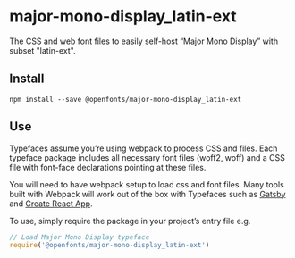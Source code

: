 
# major-mono-display_latin-ext

The CSS and web font files to easily self-host “Major Mono Display” with subset "latin-ext".

## Install

`npm install --save @openfonts/major-mono-display_latin-ext`

## Use

Typefaces assume you’re using webpack to process CSS and files. Each typeface
package includes all necessary font files (woff2, woff) and a CSS file with
font-face declarations pointing at these files.

You will need to have webpack setup to load css and font files. Many tools built
with Webpack will work out of the box with Typefaces such as [Gatsby](https://github.com/gatsbyjs/gatsby)
and [Create React App](https://github.com/facebookincubator/create-react-app).

To use, simply require the package in your project’s entry file e.g.

```javascript
// Load Major Mono Display typeface
require('@openfonts/major-mono-display_latin-ext')
```
